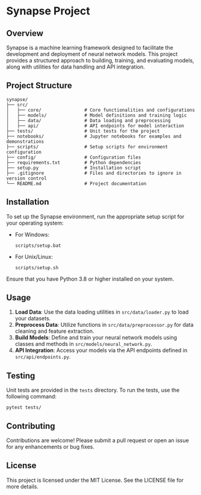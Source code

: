 # Synapse Project

## Overview
Synapse is a machine learning framework designed to facilitate the development and deployment of neural network models. This project provides a structured approach to building, training, and evaluating models, along with utilities for data handling and API integration.

## Project Structure
```
synapse/
├── src/
│   ├── core/                # Core functionalities and configurations
│   ├── models/              # Model definitions and training logic
│   ├── data/                # Data loading and preprocessing
│   ├── api/                 # API endpoints for model interaction
├── tests/                   # Unit tests for the project
├── notebooks/               # Jupyter notebooks for examples and demonstrations
├── scripts/                 # Setup scripts for environment configuration
├── config/                  # Configuration files
├── requirements.txt         # Python dependencies
├── setup.py                 # Installation script
├── .gitignore               # Files and directories to ignore in version control
└── README.md                # Project documentation
```

## Installation
To set up the Synapse environment, run the appropriate setup script for your operating system:

- For Windows:
  ```
  scripts/setup.bat
  ```

- For Unix/Linux:
  ```
  scripts/setup.sh
  ```

Ensure that you have Python 3.8 or higher installed on your system.

## Usage
1. **Load Data**: Use the data loading utilities in `src/data/loader.py` to load your datasets.
2. **Preprocess Data**: Utilize functions in `src/data/preprocessor.py` for data cleaning and feature extraction.
3. **Build Models**: Define and train your neural network models using classes and methods in `src/models/neural_network.py`.
4. **API Integration**: Access your models via the API endpoints defined in `src/api/endpoints.py`.

## Testing
Unit tests are provided in the `tests` directory. To run the tests, use the following command:
```
pytest tests/
```

## Contributing
Contributions are welcome! Please submit a pull request or open an issue for any enhancements or bug fixes.

## License
This project is licensed under the MIT License. See the LICENSE file for more details.